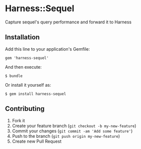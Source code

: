 # Harness::Sequel

Capture sequel's query performance and forward it to Harness

## Installation

Add this line to your application's Gemfile:

    gem 'harness-sequel'

And then execute:

    $ bundle

Or install it yourself as:

    $ gem install harness-sequel

## Contributing

1. Fork it
2. Create your feature branch (`git checkout -b my-new-feature`)
3. Commit your changes (`git commit -am 'Add some feature'`)
4. Push to the branch (`git push origin my-new-feature`)
5. Create new Pull Request
